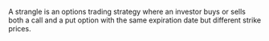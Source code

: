 A strangle is an options trading strategy where an investor buys or sells both a call and a put option with the same expiration date but different strike prices.
